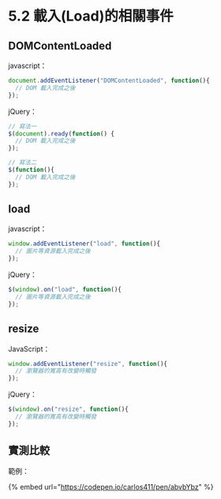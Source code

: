 # 5.2 載入(Load)的相關事件

## DOMContentLoaded

javascript：

```javascript
document.addEventListener("DOMContentLoaded", function(){
  // DOM 載入完成之後
});
```

jQuery：

```javascript
// 寫法一
$(document).ready(function() {
  // DOM 載入完成之後
});

// 寫法二
$(function(){
  // DOM 載入完成之後
});
```



## load

javascript：

```javascript
window.addEventListener("load", function(){
  // 圖片等資源載入完成之後
});
```

jQuery：

```javascript
$(window).on("load", function(){
  // 圖片等資源載入完成之後
});
```



## resize

JavaScript：

```javascript
window.addEventListener("resize", function(){
  // 瀏覽器的寬高有改變時觸發
});
```

jQuery：

```javascript
$(window).on("resize", function(){
  // 瀏覽器的寬高有改變時觸發
});
```



## 實測比較

範例：

{% embed url="https://codepen.io/carlos411/pen/abvbYbz" %}

